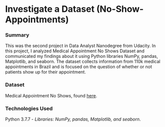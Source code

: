 # Investigate a Dataset (No-Show-Appointments)

### Summary 

This was the second project in Data Analyst Nanodegree from Udacity. In this project, I analyzed Medical Appointment No Shows Dataset and communicated my findings about it using Python libraries NumPy, pandas, Matplotlib, and seaborn. The dataset collects information from 110k medical appointments in Brazil and is focused on the question of whether or not patients show up for their appointment.

### Dataset
Medical Appointment No Shows, found [here](https://www.kaggle.com/joniarroba/noshowappointments).

### Technologies Used
Python 3.7.7 -  *Libraries: NumPy, pandas, Matplotlib, and seaborn*.
